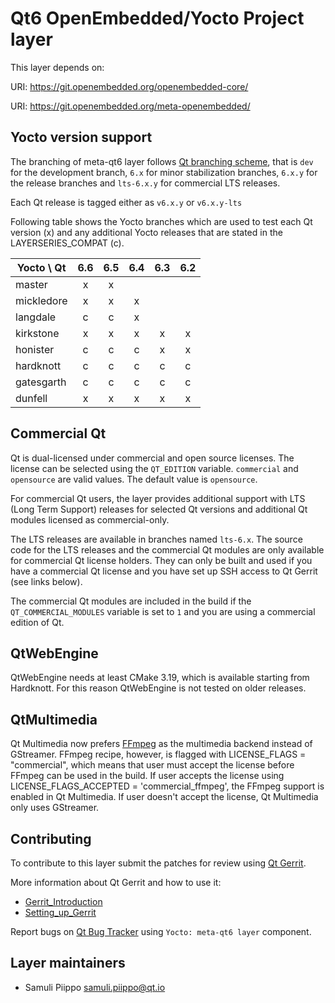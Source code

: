 Qt6 OpenEmbedded/Yocto Project layer
====================================

This layer depends on:

URI: https://git.openembedded.org/openembedded-core/

URI: https://git.openembedded.org/meta-openembedded/

Yocto version support
---------------------

The branching of meta-qt6 layer follows [Qt branching scheme](https://wiki.qt.io/Branch_Guidelines),
that is `dev` for the development branch, `6.x` for minor stabilization branches,
`6.x.y` for the release branches and `lts-6.x.y` for commercial LTS releases.

Each Qt release is tagged either as `v6.x.y` or `v6.x.y-lts`

Following table shows the Yocto branches which are used to test each
Qt version (x) and any additional Yocto releases that are stated in
the LAYERSERIES_COMPAT (c).

| Yocto \ Qt | 6.6 | 6.5 | 6.4 | 6.3 | 6.2 |
| ---------- |:---:|:---:|:---:|:---:|:---:|
| master     |  x  |  x  |     |     |     |
| mickledore |  x  |  x  |  x  |     |     |
| langdale   |  c  |  c  |  x  |     |     |
| kirkstone  |  x  |  x  |  x  |  x  |  x  |
| honister   |  c  |  c  |  c  |  x  |  x  |
| hardknott  |  c  |  c  |  c  |  c  |  c  |
| gatesgarth |  c  |  c  |  c  |  c  |  c  |
| dunfell    |  x  |  x  |  x  |  x  |  x  |

Commercial Qt
-------------

Qt is dual-licensed under commercial and open source licenses.
The license can be selected using the `QT_EDITION` variable. `commercial` and
`opensource` are valid values. The default value is `opensource`.

For commercial Qt users, the layer provides additional support with LTS
(Long Term Support) releases for selected Qt versions and additional
Qt modules licensed as commercial-only.

The LTS releases are available in branches named `lts-6.x`. The source code
for the LTS releases and the commercial Qt modules are only available for
commercial Qt license holders. They can only be built and used if you have
a commercial Qt license and you have set up SSH access to Qt Gerrit (see links below).

The commercial Qt modules are included in the build if the `QT_COMMERCIAL_MODULES`
variable is set to `1` and you are using a commercial edition of Qt.

QtWebEngine
-----------

QtWebEngine needs at least CMake 3.19, which is available starting from Hardknott.
For this reason QtWebEngine is not tested on older releases.

QtMultimedia
------------

Qt Multimedia now prefers [FFmpeg][1] as the multimedia backend instead of GStreamer.
FFmpeg recipe, however, is flagged with LICENSE_FLAGS = "commercial", which means
that user must accept the license before FFmpeg can be used in the build. If user
accepts the license using LICENSE_FLAGS_ACCEPTED = 'commercial_ffmpeg', the FFmpeg
support is enabled in Qt Multimedia. If user doesn't accept the license,
Qt Multimedia only uses GStreamer.

[1]: https://doc.qt.io/qt-6/qtmultimedia-index.html#ffmpeg-as-the-default-backend

Contributing
------------

To contribute to this layer submit the patches for review using
[Qt Gerrit](https://codereview.qt-project.org).

More information about Qt Gerrit and how to use it:
 - [Gerrit_Introduction](https://wiki.qt.io/Gerrit_Introduction)
 - [Setting_up_Gerrit](https://wiki.qt.io/Setting_up_Gerrit)

Report bugs on [Qt Bug Tracker](https://bugreports.qt.io) using
`Yocto: meta-qt6 layer` component.

Layer maintainers
-----------------

 - Samuli Piippo <samuli.piippo@qt.io>

